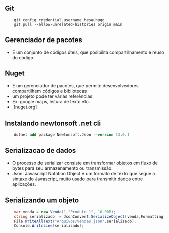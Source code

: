 ## Git 
```console
    git config credential.username hesauhugo
    git pull --allow-unrelated-histories origin main
```
## Gerenciador de pacotes
* É um conjunto de códigos úteis, que posibilita compartilhamento e reuso do código.
## Nuget
* É um gerenciador de pacotes, que permite desenvolvedores compartilhem códigos e bibliotecas
* um projeto pode ter várias referências
* Ex: google maps, leitura de texto etc.
* .[nuget.org]
## Instalando newtonsoft .net cli
```ps
    dotnet add package Newtonsoft.Json --version 13.0.1
```
## Serializacao de dados
* O processo de serializar consiste em transformar objetos em fluxo de bytes para seu armazenamento ou transmissão.
* Json: Javascript Notation Object é um formato de texto que segue a sintaxe do Javascript, muito usado para transmitir dados entre aplicações.
## Serializando um objeto
```csharp 
    var venda = new Venda(1,"Produto 1", 10.00M);
    string serializado  = JsonConvert.SerializeObject(venda,Formatting.Indented);
    File.WriteAllText("Arquivos/vendas.json",serializado);
    Console.WriteLine(serializado);
```

